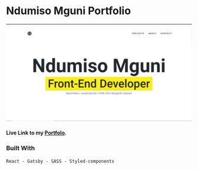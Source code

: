 # Ndumiso Mguni Portfolio

---

![ndumiso mguni](src/images/portfolio.jpg)


#### Live Link to my [Portfolo](https://devmguni.com/).

### Built With

`React - Gatsby - SASS - Styled-components`

